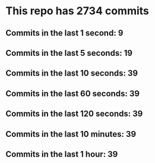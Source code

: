 # This repo has 2734 commits

## Commits in the last 1 second: 9
## Commits in the last 5 seconds: 19
## Commits in the last 10 seconds: 39
## Commits in the last 60 seconds: 39
## Commits in the last 120 seconds: 39
## Commits in the last 10 minutes: 39
## Commits in the last 1 hour: 39
